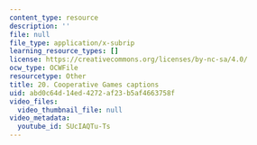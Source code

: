 ```yaml
---
content_type: resource
description: ''
file: null
file_type: application/x-subrip
learning_resource_types: []
license: https://creativecommons.org/licenses/by-nc-sa/4.0/
ocw_type: OCWFile
resourcetype: Other
title: 20. Cooperative Games captions
uid: abd0c64d-14ed-4272-af23-b5af4663758f
video_files:
  video_thumbnail_file: null
video_metadata:
  youtube_id: SUcIAQTu-Ts
---
```


